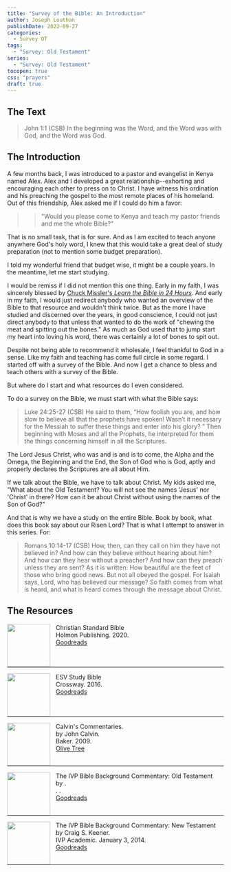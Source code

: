 ```yaml
---
title: "Survey of the Bible: An Introduction"
author: Joseph Louthan
publishDate: 2022-09-27
categories:
  - Survey OT
tags:
  - "Survey: Old Testament"
series:
  - "Survey: Old Testament"
tocopen: true
css: "prayers"
draft: true
---
```

## The Text

>John 1:1 (CSB) In the beginning was the Word, and the Word was with God, and the Word was God.

## The Introduction

A few months back, I was introduced to a pastor and evangelist in Kenya named Alex. Alex and I developed a great relationship--exhorting and encouraging each other to press on to Christ. I have witness his ordination and his preaching the gospel to the most remote places of his homeland. Out of this friendship, Alex asked me if I could do him a favor:

>>"Would you please come to Kenya and teach my pastor friends and me the whole Bible?"

That is no small task, that is for sure. And as I am excited to teach anyone anywhere God's holy word, I knew that this would take a great deal of study preparation (not to mention some budget preparation).

I told my wonderful friend that budget wise, it might be a couple years. In the meantime, let me start studying.

I would be remiss if I did not mention this one thing. Early in my faith, I was sincerely blessed by [Chuck Missler's *Learn the Bible in 24 Hours*](https://www.youtube.com/watch?v=PZ3hESj__M8). And early in my faith, I would just redirect anybody who wanted an overview of the Bible to that resource and wouldn't think twice. But as the more I have studied and discerned over the years, in good conscience, I could not just direct anybody to that unless that wanted to do the work of "chewing the meat and spitting out the bones." As much as God used that to jump start my heart into loving his word, there was certainly a lot of bones to spit out.

Despite not being able to recommend it wholesale, I feel thankful to God in a sense. Like my faith and teaching has come full circle in some regard. I started off with a survey of the Bible. And now I get a chance to bless and teach others with a survey of the Bible.

But where do I start and what resources do I even considered.

To do a survey on the Bible, we must start with what the Bible says:

>Luke 24:25-27 (CSB) He said to them, “How foolish you are, and how slow to believe all that the prophets have spoken! Wasn’t it necessary for the Messiah to suffer these things and enter into his glory? ” Then beginning with Moses and all the Prophets, he interpreted for them the things concerning himself in all the Scriptures.

The Lord Jesus Christ, who was and is and is to come, the Alpha and the Omega, the Beginning and the End, the Son of God who is God, aptly and properly declares the Scriptures are all about Him.

If we talk about the Bible, we have to talk about Christ. My kids asked me, "What about the Old Testament? You will not see the names 'Jesus' nor 'Christ' in there? How can it be about Christ without using the names of the Son of God?"

And that is why we have a study on the entire Bible. Book by book, what does this book say about our Risen Lord? That is what I attempt to answer in this series. For:

>Romans 10:14-17 (CSB) How, then, can they call on him they have not believed in? And how can they believe without hearing about him? And how can they hear without a preacher? And how can they preach unless they are sent? As it is written: How beautiful are the feet of those who bring good news. But not all obeyed the gospel. For Isaiah says, Lord, who has believed our message? So faith comes from what is heard, and what is heard comes through the message about Christ.

## The Resources

<img src="/images/resources/bible-CSB-paperback.jpg" align="left" width="100" style="padding-right: 10px" />Christian Standard Bible  
Holmon Publishing. 2020.  
[Goodreads](https://www.goodreads.com/book/show/30746802-csb-outreach-bible)

<p style="clear:both;">

---

<img src="/images/resources/bible-ESV-study-bible.jpg" align="left" width="100" style="padding-right: 10px" />ESV Study Bible  
Crossway. 2016.  
[Goodreads](https://www.goodreads.com/book/show/5031805-esv-study-bible?ac=1&from_search=true&qid=BEzDEv7NUE&rank=1)

<p style="clear:both;">

---

<img src="/images/resources/commentary-calvin-set.png" align="left" width="100" style="padding-right: 10px" />Calvin's Commentaries.  
by John Calvin.  
Baker. 2009.  
[Olive Tree](https://www.olivetree.com/store/product.php?productid=17517)

<p style="clear:both;">

---

<img src="/images/resources/commentary-ivp-background-ot-walton.jpg" align="left" width="100" style="padding-right: 10px" />The IVP Bible Background Commentary: Old Testament  
by .  
. .  
[Goodreads]()

<p style="clear:both;">

---

<img src="/images/resources/commentary-ivp-background-nt-keener.jpg" align="left" width="100" style="padding-right: 10px" />The IVP Bible Background Commentary: New Testament  
by Craig S. Keener.  
IVP Academic. January 3, 2014.  
[Goodreads](https://www.goodreads.com/book/show/17861691-the-ivp-bible-background-commentary)

<p style="clear:both;">

---
